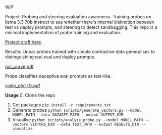 WIP

Project: Probing and steering evaluation awareness. Training probes on llama 3.3 70b instruct to see whether there's internal distinction between test vs deploy prompts, and steering to detect sandbagging. This repo is a minimal implementation of probe training and evaluation.

[Project draft here](https://docs.google.com/document/d/1SEgV-resU_MQcjMiGy5Hge0vqshz165YtZU2BdV4ktI/edit?tab=t.0).

Results: Linear probes trained with simple contrastive data generalises to distinguishing real eval and deploy prompts.

[roc_curve.pdf](https://github.com/user-attachments/files/19637508/roc_curve.pdf)

Probe classifies deceptive eval prompts as test-like.

[violin_plot (1).pdf](https://github.com/user-attachments/files/19637515/violin_plot.1.pdf)


**Usage**
0. Clone the repo
1. Get packages ```pip install -r requirements.txt```
2. Generate probes ```python scripts/generate_vectors.py --model MODEL_PATH --data DATASET_PATH --output OUTPUT_DIR```
3. Visualise ```python scripts/analyze_probe.py --model MODEL_PATH --vectors VECTORS_DIR --data TEST_DATA --output RESULTS_DIR --visualize```
